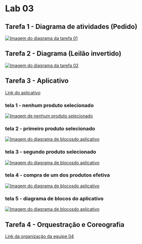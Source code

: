 # Lab 03

## Tarefa 1 - Diagrama de atividades (Pedido)

[![Imagem do diagrama da tarefa 01](images/tarefa01-1.png)](images/tarefa01-1.png)

## Tarefa 2 - Diagrama (Leilão invertido)

[![Imagem do diagrama da tarefa 02](images/tarefa02.png)](images/tarefa02.png)

## Tarefa 3 - Aplicativo

[Link do aplicativo](app/app.aia)

### tela 1 - nenhum produto selecionado
[![Imagem de nenhum produto selecionado](images/tarefa03-1_small.jpg)](images/tarefa03-1.jpeg)

### tela 2 - primeiro produto selecionado
[![Imagem do diagrama de blocosdo aplicativo](images/tarefa03-2_small.jpg)](images/tarefa03-2.jpeg)

### tela 3 - segundo produto selecionado
[![Imagem do diagrama de blocosdo aplicativo](images/tarefa03-3_small.jpg)](images/tarefa03-3.jpeg)

### tela 4 - compra de um dos produtos efetiva
[![Imagem do diagrama de blocosdo aplicativo](images/tarefa03-4_small.jpg)](images/tarefa03-4.jpeg)

### tela 5 - diagrama de blocos do aplicativo
[![Imagem do diagrama de blocosdo aplicativo](images/tarefa03-5.PNG)](images/tarefa03-5.PNG)

## Tarefa 4 - Orquestração e Coreografia
[Link da organização da equipe 04](https://github.com/INF331-equipe4/Labs/tree/master/lab03)
